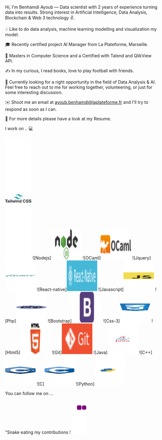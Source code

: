 Hi, I'm Benhamdi Ayoub — Data scientist with 2 years of experience turning data into results. Strong interest in Artificial Intelligence, Data Analysis, Blockchain & Web 3 technology ✌. 

💡 Like to do data analysis, machine learning modelling and visualization my model.

🎓 Recently certified project AI Manager from La Plateforme, Marseille.

🌱 Masters in Computer Science and a Certified with Talend and QlikView APi.

✍️ In my curious, I read books, love to play football with friends.

💬 Currently looking for a right opportunity in the field of Data Analysis & AI. Feel free to reach out to me for working together, volunteering, or just for some interesting discussion.

✉️ Shoot me an email at ayoub.benhamdi@laplateforme.fr and I'll try to respond as soon as I can.

📄 For more details please have a look at my Resume.


I work on .. 💻

<img src="https://github.com/abenhamdi/abenhamdi/blob/main/tailwind-css.svg">
![Nodejs]<img src="https://github.com/abenhamdi/abenhamdi/blob/main/nodejs.svg" width="100" height="100">
![OCaml]<img src="https://github.com/abenhamdi/abenhamdi/blob/main/ocaml.svg" width="100" height="100">
![Jquery]<img src="https://github.com/abenhamdi/abenhamdi/blob/main/jquery.svg" width="100" height="100">
![React-native]<img src="https://github.com/abenhamdi/abenhamdi/blob/main/react_native.svg" width="100" height="100">
![Javascript]<img src="https://github.com/abenhamdi/abenhamdi/blob/main/javascript.svg" width="100" height="100">
![Php]<img src="https://github.com/abenhamdi/abenhamdi/blob/main/php.svg" width="100" height="100">
![Bootstrap]<img src="https://github.com/abenhamdi/abenhamdi/blob/main/bootstrap.svg" width="100" height="100">
![Css-3]<img src="https://github.com/abenhamdi/abenhamdi/blob/main/css-3.svg" width="100" height="100">
![Html5]<img src="https://github.com/abenhamdi/abenhamdi/blob/main/html5.svg" width="100" height="100">
![Git]<img src="https://github.com/abenhamdi/abenhamdi/blob/main/git.svg" width="100" height="100">
![Java]<img src="https://github.com/abenhamdi/abenhamdi/blob/main/java.svg" width="100" height="100">
![C++]<img src="https://github.com/abenhamdi/abenhamdi/blob/main/c++.svg" width="100" height="100">
![C]<img src="https://github.com/abenhamdi/abenhamdi/blob/main/c.svg" width="100" height="100">
![Python]<img src="https://github.com/abenhamdi/abenhamdi/blob/main/python.svg" width="100" height="100">




You can follow me on ...


"Snake eating my contributions !
![snake gif](https://github.com/abenhamdi/abenhamdi/blob/output/github-contribution-grid-snake.gif)







